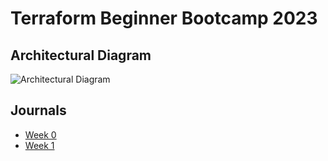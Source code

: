 # Terraform Beginner Bootcamp 2023

## Architectural Diagram

![Architectural Diagram](https://github.com/mkmacd/terraform-beginner-bootcamp-2023/assets/134923802/0d43b48d-f812-4c10-a2d0-cbfd8176fc3a)


## Journals
- [Week 0](journal/Week0.md)
- [Week 1](journal/Week1.md)
